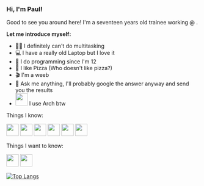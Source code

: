 ### Hi, I'm Paul!

Good to see you around here! I'm a seventeen years old trainee working @ .

**Let me introduce myself:**

- 🤹‍♂️ I definitely can't do multitasking
- 💻 I have a really old Laptop but I love it
- 👶 I do programming since I'm 12
- 🍕 I like Pizza (Who doesn't like pizza?)
- 🎬 I'm a weeb
- 💬 Ask me anything, I'll probably google the answer anyway and send you the results
- <img height="32" width="32" src="https://icon-icons.com/icons2/1381/PNG/64/distributorlogoarchlinux_94330.png"> I use Arch btw


Things I know:

<!-- Icons are from https://icon-icons.com/pack/Devicon/2415 -->

<img height="32" width="32" src="https://icon-icons.com/icons2/2415/PNG/64/python_original_logo_icon_146381.png" />

<img height="32" width="32" src="https://icon-icons.com/icons2/2415/PNG/64/java_original_logo_icon_146458.png" />

<img height="32" width="32" src="https://icon-icons.com/icons2/2415/PNG/64/html_plain_logo_icon_146475.png" />

<img height="32" width="32" src="https://icon-icons.com/icons2/2415/PNG/64/css_plain_logo_icon_146573.png" />

<img height="32" width="32" src="https://icon-icons.com/icons2/2415/PNG/64/git_original_logo_icon_146509.png" />

<img height="32" width="32" src="https://icon-icons.com/icons2/2415/PNG/64/docker_original_logo_icon_146556.png" />


Things I want to know:

<img height="32" width="32" src="https://icon-icons.com/icons2/2415/PNG/64/javascript_original_logo_icon_146455.png" />

<img height="32" width="32" src="https://icon-icons.com/icons2/2415/PNG/64/c_original_logo_icon_146611.png" />



[![Top Langs](https://github-readme-stats.vercel.app/api/top-langs/?username=TheCoder777&theme=tokyonight&layout=compact&bg_color=30,ffb355,b561ff&title_color=3262e4&text_color=fff)](https://github.com/TheCoder777)
